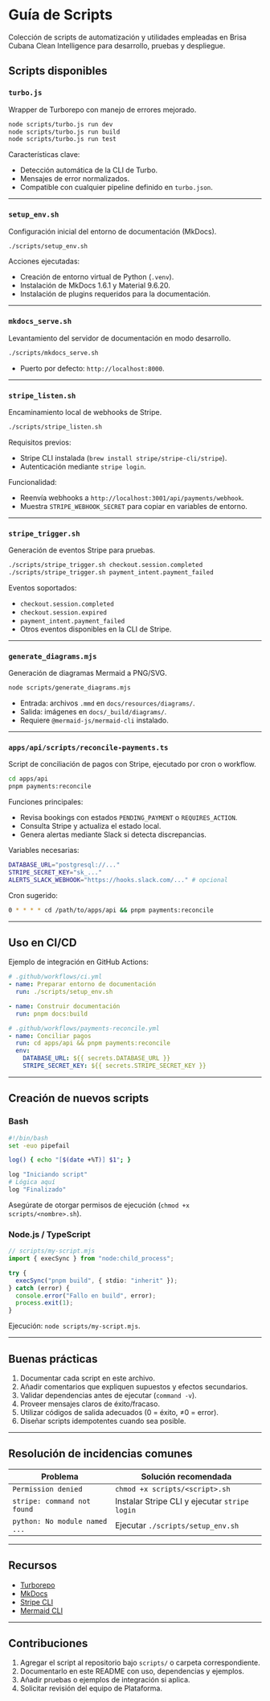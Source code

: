 # Guía de Scripts

Colección de scripts de automatización y utilidades empleadas en Brisa Cubana Clean Intelligence para desarrollo, pruebas y despliegue.

## Scripts disponibles

### `turbo.js`

Wrapper de Turborepo con manejo de errores mejorado.

```bash
node scripts/turbo.js run dev
node scripts/turbo.js run build
node scripts/turbo.js run test
```

Características clave:

- Detección automática de la CLI de Turbo.
- Mensajes de error normalizados.
- Compatible con cualquier pipeline definido en `turbo.json`.

---

### `setup_env.sh`

Configuración inicial del entorno de documentación (MkDocs).

```bash
./scripts/setup_env.sh
```

Acciones ejecutadas:

- Creación de entorno virtual de Python (`.venv`).
- Instalación de MkDocs 1.6.1 y Material 9.6.20.
- Instalación de plugins requeridos para la documentación.

---

### `mkdocs_serve.sh`

Levantamiento del servidor de documentación en modo desarrollo.

```bash
./scripts/mkdocs_serve.sh
```

- Puerto por defecto: `http://localhost:8000`.

---

### `stripe_listen.sh`

Encaminamiento local de webhooks de Stripe.

```bash
./scripts/stripe_listen.sh
```

Requisitos previos:

- Stripe CLI instalada (`brew install stripe/stripe-cli/stripe`).
- Autenticación mediante `stripe login`.

Funcionalidad:

- Reenvía webhooks a `http://localhost:3001/api/payments/webhook`.
- Muestra `STRIPE_WEBHOOK_SECRET` para copiar en variables de entorno.

---

### `stripe_trigger.sh`

Generación de eventos Stripe para pruebas.

```bash
./scripts/stripe_trigger.sh checkout.session.completed
./scripts/stripe_trigger.sh payment_intent.payment_failed
```

Eventos soportados:

- `checkout.session.completed`
- `checkout.session.expired`
- `payment_intent.payment_failed`
- Otros eventos disponibles en la CLI de Stripe.

---

### `generate_diagrams.mjs`

Generación de diagramas Mermaid a PNG/SVG.

```bash
node scripts/generate_diagrams.mjs
```

- Entrada: archivos `.mmd` en `docs/resources/diagrams/`.
- Salida: imágenes en `docs/_build/diagrams/`.
- Requiere `@mermaid-js/mermaid-cli` instalado.

---

### `apps/api/scripts/reconcile-payments.ts`

Script de conciliación de pagos con Stripe, ejecutado por cron o workflow.

```bash
cd apps/api
pnpm payments:reconcile
```

Funciones principales:

- Revisa bookings con estados `PENDING_PAYMENT` o `REQUIRES_ACTION`.
- Consulta Stripe y actualiza el estado local.
- Genera alertas mediante Slack si detecta discrepancias.

Variables necesarias:

```bash
DATABASE_URL="postgresql://..."
STRIPE_SECRET_KEY="sk_..."
ALERTS_SLACK_WEBHOOK="https://hooks.slack.com/..." # opcional
```

Cron sugerido:

```bash
0 * * * * cd /path/to/apps/api && pnpm payments:reconcile
```

---

## Uso en CI/CD

Ejemplo de integración en GitHub Actions:

```yaml
# .github/workflows/ci.yml
- name: Preparar entorno de documentación
  run: ./scripts/setup_env.sh

- name: Construir documentación
  run: pnpm docs:build

# .github/workflows/payments-reconcile.yml
- name: Conciliar pagos
  run: cd apps/api && pnpm payments:reconcile
  env:
    DATABASE_URL: ${{ secrets.DATABASE_URL }}
    STRIPE_SECRET_KEY: ${{ secrets.STRIPE_SECRET_KEY }}
```

---

## Creación de nuevos scripts

### Bash

```bash
#!/bin/bash
set -euo pipefail

log() { echo "[$(date +%T)] $1"; }

log "Iniciando script"
# Lógica aquí
log "Finalizado"
```

Asegúrate de otorgar permisos de ejecución (`chmod +x scripts/<nombre>.sh`).

### Node.js / TypeScript

```typescript
// scripts/my-script.mjs
import { execSync } from "node:child_process";

try {
  execSync("pnpm build", { stdio: "inherit" });
} catch (error) {
  console.error("Fallo en build", error);
  process.exit(1);
}
```

Ejecución: `node scripts/my-script.mjs`.

---

## Buenas prácticas

1. Documentar cada script en este archivo.
2. Añadir comentarios que expliquen supuestos y efectos secundarios.
3. Validar dependencias antes de ejecutar (`command -v`).
4. Proveer mensajes claros de éxito/fracaso.
5. Utilizar códigos de salida adecuados (0 = éxito, ≠0 = error).
6. Diseñar scripts idempotentes cuando sea posible.

---

## Resolución de incidencias comunes

| Problema                      | Solución recomendada                          |
| ----------------------------- | --------------------------------------------- |
| `Permission denied`           | `chmod +x scripts/<script>.sh`                |
| `stripe: command not found`   | Instalar Stripe CLI y ejecutar `stripe login` |
| `python: No module named ...` | Ejecutar `./scripts/setup_env.sh`             |

---

## Recursos

- [Turborepo](https://turbo.build/repo/docs)
- [MkDocs](https://www.mkdocs.org/)
- [Stripe CLI](https://stripe.com/docs/stripe-cli)
- [Mermaid CLI](https://github.com/mermaid-js/mermaid-cli)

---

## Contribuciones

1. Agregar el script al repositorio bajo `scripts/` o carpeta correspondiente.
2. Documentarlo en este README con uso, dependencias y ejemplos.
3. Añadir pruebas o ejemplos de integración si aplica.
4. Solicitar revisión del equipo de Plataforma.

